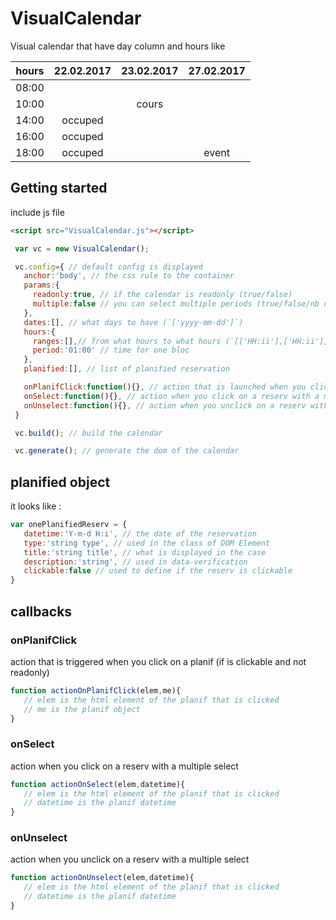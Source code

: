# VisualCalendar

Visual calendar that have day column and hours like

| hours | 22.02.2017 | 23.02.2017 | 27.02.2017 |
|:-----:|:----------:|:----------:|:----------:|
| 08:00 |            |            |            |
| 10:00 |            |   cours    |            |
| 14:00 |  occuped   |            |            |
| 16:00 |  occuped   |            |            |
| 18:00 |  occuped   |            |   event    |

## Getting started

include js file

```html
<script src="VisualCalendar.js"></script>
```

```js
 var vc = new VisualCalendar();

 vc.config={ // default config is displayed
   anchor:'body', // the css rule to the container
   params:{
     readonly:true, // if the calendar is readonly (true/false)
     multiple:false // you can select multiple periods (true/false/nb of multiples)
   },
   dates:[], // what days to have (`['yyyy-mm-dd']`)
   hours:{
     ranges:[],// from what hours to what hours (`[['HH:ii'],['HH:ii']]` `[from,to]`)
     period:'01:00' // time for one bloc
   },
   planified:[], // list of planified reservation

   onPlanifClick:function(){}, // action that is launched when you click on a planif
   onSelect:function(){}, // action when you click on a reserv with a multiple select
   onUnselect:function(){}, // action when you unclick on a reserv with a multiple select
 }

 vc.build(); // build the calendar

 vc.generate(); // generate the dom of the calendar

```

## planified object

it looks like :
```js
var onePlanifiedReserv = {
   datetime:'Y-m-d H:i', // the date of the reservation
   type:'string type', // used in the class of DOM Element
   title:'string title', // what is displayed in the case
   description:'string', // used in data-verification
   clickable:false // used to define if the reserv is clickable
}
```

## callbacks

### onPlanifClick

action that is triggered when you click on a planif (if is clickable and not readonly)

```js
function actionOnPlanifClick(elem,me){
   // elem is the html element of the planif that is clicked
   // me is the planif object
}
```

### onSelect

action when you click on a reserv with a multiple select

```js
function actionOnSelect(elem,datetime){
   // elem is the html element of the planif that is clicked
   // datetime is the planif datetime
}
```

### onUnselect

action when you unclick on a reserv with a multiple select

```js
function actionOnUnselect(elem,datetime){
   // elem is the html element of the planif that is clicked
   // datetime is the planif datetime
}
```
